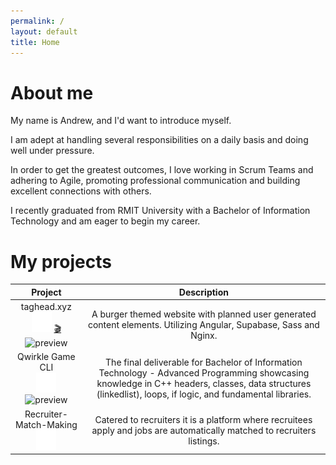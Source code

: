 ```yaml
---
permalink: /
layout: default
title: Home
---
```


# About me

My name is Andrew, and I'd want to introduce myself.

I am adept at handling several responsibilities on a daily basis and doing well under pressure.

In order to get the greatest outcomes, I love working in Scrum Teams and adhering to Agile, promoting professional communication and building excellent connections with others.

I recently graduated from RMIT University with a Bachelor of Information Technology and am eager to begin my career. 

# My projects

<table class="projects-table" style='text-align:center;'>
  <thead>
    <tr>
      <th>Project</th>
      <th>Description</th>
    </tr>
  </thead>
  <tbody>
    <!-- taghead.xyz -->
    <tr>
      <td>taghead.xyz <br /> <a href="https://github.com/taghead/taghead.xyz"><img src="assets/images/logo_github.png" /></a> <a href="https://taghead.xyz/">🎬</a> <br /> <img src="https://raw.githubusercontent.com/taghead/taghead.xyz/main/docs/img/previews/v0.15/v0.15_Desktop.gif" alt="preview" /></td>
      <td>A burger themed website with planned user generated content elements. Utilizing Angular, Supabase, Sass and Nginx.</td>
    </tr>
    <tr>
      <td>Qwirkle Game CLI <br /> <a href="https://github.com/taghead/Qwirkle-Game-CLI"><img src="assets/images/logo_github.png" /></a> <br /> <img src="https://raw.githubusercontent.com/taghead/Qwirkle-Game-CLI/master/docs/assets/img/demo.gif" alt="preview" /></td>
      <td>The final deliverable for Bachelor of Information Technology - Advanced Programming showcasing knowledge in C++ headers, classes, data structures (linkedlist), loops, if logic, and fundamental libraries.</td>
    </tr>
    <tr>
      <td>Recruiter-Match-Making <br /> <a href="https://github.com/taghead/Recruiter-Match-Making"><img src="assets/images/logo_github.png" /></a> <br /></td>
      <td>Catered to recruiters it is a platform where recruitees apply and jobs are automatically matched to recruiters listings.</td>
    </tr>
  </tbody>
</table>

